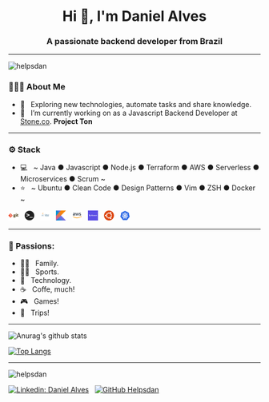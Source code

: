 <h1 align="center">Hi 👋, I'm Daniel Alves</h1>

<h3 align="center">A passionate backend developer from Brazil</h3>

---

<p align="left"> <img src="https://komarev.com/ghpvc/?username=helpsdan" alt="helpsdan" /> </p>

<h3> 🧑🏻‍💻 About Me </h3>

- 🧑 &nbsp; Exploring new technologies, automate tasks and share knowledge.   
- 💼 &nbsp; I’m currently working on as a Javascript Backend Developer at [Stone.co](https://www.stone.co/). **Project Ton**  

---

<h3>⚙️ Stack</h3>

- 💻 &nbsp; ~ Java ● Javascript ● Node.js ● Terraform ● AWS ● Serverless ● Microservices ● Scrum ~   
- ⭐ &nbsp; ~ Ubuntu ● Clean Code ● Design Patterns ● Vim ● ZSH ● Docker ~   

<p align="center">

<code><img height="20" src="https://raw.githubusercontent.com/github/explore/80688e429a7d4ef2fca1e82350fe8e3517d3494d/topics/git/git.png"></code> &nbsp; <code><img height="20" src="https://raw.githubusercontent.com/github/explore/80688e429a7d4ef2fca1e82350fe8e3517d3494d/topics/terminal/terminal.png"></code> &nbsp; <code><img height="20" src="https://raw.githubusercontent.com/github/explore/80688e429a7d4ef2fca1e82350fe8e3517d3494d/topics/java/java.png"></code> &nbsp; <code><img height="20" src="https://raw.githubusercontent.com/github/explore/80688e429a7d4ef2fca1e82350fe8e3517d3494d/topics/kotlin/kotlin.png"></code> &nbsp; <code><img height="20" src="https://raw.githubusercontent.com/github/explore/80688e429a7d4ef2fca1e82350fe8e3517d3494d/topics/aws/aws.png"></code> &nbsp; <code><img height="20" src="https://raw.githubusercontent.com/github/explore/80688e429a7d4ef2fca1e82350fe8e3517d3494d/topics/terraform/terraform.png"></code> &nbsp; <code><img height="20" src="https://raw.githubusercontent.com/github/explore/80688e429a7d4ef2fca1e82350fe8e3517d3494d/topics/ubuntu/ubuntu.png"></code> &nbsp; <code><img height="20" src="https://raw.githubusercontent.com/github/explore/80688e429a7d4ef2fca1e82350fe8e3517d3494d/topics/kubernetes/kubernetes.png"></code>

</p>

---

<h3>🤩 Passions:</h3>

- 👨‍👩‍ &nbsp; Family.   
- 🏃🏻 &nbsp; Sports.   
- 🤖 &nbsp; Technology.   
- ☕ &nbsp; Coffe, much!   
- 🎮 &nbsp; Games!   
- 🛬 &nbsp; Trips!   


---

![Anurag's github stats](https://github-readme-stats.vercel.app/api/?username=helpsdan&show_icons=true&title_color=fff&icon_color=79ff97&text_color=9f9f9f&bg_color=151515)

[![Top Langs](https://github-readme-stats.vercel.app/api/top-langs/?username=helpsdan&langs_count=8&title_color=fff&icon_color=79ff97&text_color=9f9f9f&bg_color=151515)](https://github.com/helpsdan/github-readme-stats)

---

<p align="left"> <img src="https://komarev.com/ghpvc/?username=helpsdan" alt="helpsdan" /> </p>


[![Linkedin: Daniel Alves](https://img.shields.io/badge/-Daniel%20Alves-blue?style=flat-square&logo=Linkedin&logoColor=white&link=https://www.linkedin.com/in/danaguiar/)](https://www.linkedin.com/in/danaguiar/)  &nbsp; [![GitHub Helpsdan](https://img.shields.io/github/followers/helpsdan?label=follow&style=social)](https://github.com/helpsdan/)
